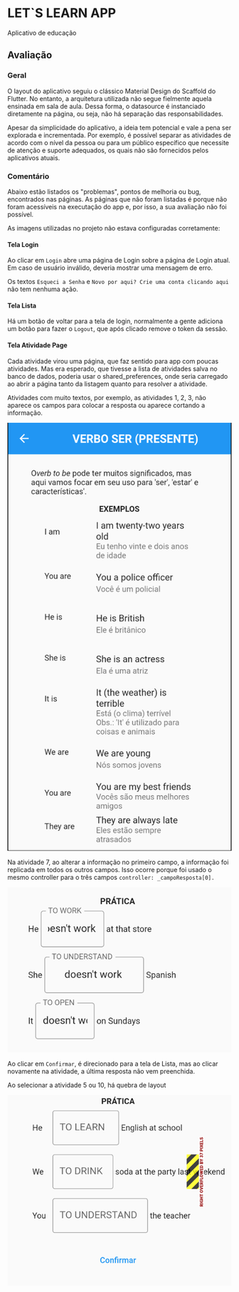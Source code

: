 # LET`S LEARN APP

Aplicativo de educação

## Avaliação

### Geral

O layout do aplicativo seguiu o clássico Material Design do Scaffold do Flutter. No entanto, a arquitetura utilizada não segue fielmente aquela ensinada em sala de aula. Dessa forma, o datasource é instanciado diretamente na página, ou seja, não há separação das responsabilidades.

Apesar da simplicidade do aplicativo, a ideia tem potencial e vale a pena ser explorada e incrementada. Por exemplo, é possível separar as atividades de acordo com o nível da pessoa ou para um público específico que necessite de atenção e suporte adequados, os quais não são fornecidos pelos aplicativos atuais.

### Comentário

Abaixo estão listados os "problemas", pontos de melhoria ou bug, encontrados nas páginas. As páginas que não foram listadas é porque não foram acessíveis na executação do app e, por isso, a sua avaliação não foi possível.

As imagens utilizadas no projeto não estava configuradas corretamente:

#### Tela Login

Ao clicar em `Login` abre uma página de Login sobre a página de Login atual. Em caso de usuário inválido, deveria mostrar uma mensagem de erro.

Os textos `Esqueci a Senha` e `Novo por aqui? Crie uma conta clicando aqui` não tem nenhuma ação.

#### Tela Lista

Há um botão de voltar para a tela de login, normalmente a gente adiciona um botão para fazer o `Logout`, que após clicado remove o token da sessão.

#### Tela Atividade Page

Cada atividade virou uma página, que faz sentido para app com poucas atividades. Mas era esperado, que tivesse a lista de atividades salva no banco de dados, poderia usar o shared_preferences, onde seria carregado ao abrir a página tanto da listagem quanto para resolver a atividade.

Atividades com muito textos, por exemplo, as atividades 1, 2, 3, não aparece os campos para colocar a resposta ou aparece cortando a informação.


![Atividade 1](avaliacao/error2.png)

Na atividade 7, ao alterar a informação no primeiro campo, a informação foi replicada em todos os outros campos. Isso ocorre porque foi usado o mesmo controller para o três campos `controller: _campoResposta[0].`

![Login](avaliacao/error3.png "Login")

Ao clicar em `Confirmar`, é direcionado para a tela de Lista, mas ao clicar novamente na atividade, a última resposta não vem preenchida.

Ao selecionar a atividade 5 ou 10, há quebra de layout

![Login](avaliacao/error4.png "Login")

